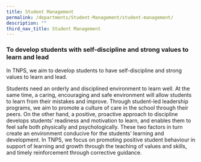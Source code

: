 ```yaml
---
title: Student Management
permalink: /departments/Student-Management/student-management/
description: ""
third_nav_title: Student Management
---
```

### **To develop students with self-discipline and strong values to learn and lead**


In TNPS, we aim to develop students to have self-discipline and strong values to learn and lead.

  

Students need an orderly and disciplined environment to learn well. At the same time, a caring, encouraging and safe environment will allow students to learn from their mistakes and improve. Through student-led leadership programs, we aim to promote a culture of care in the school through their peers. On the other hand, a positive, proactive approach to discipline develops students’ readiness and motivation to learn, and enables them to feel safe both physically and psychologically. These two factors in turn create an environment conducive for the students’ learning and development. In TNPS, we focus on promoting positive student behaviour in support of learning and growth through the teaching of values and skills, and timely reinforcement through corrective guidance.